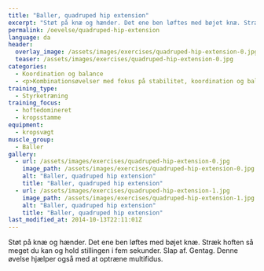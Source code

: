 ```yaml
---
title: "Baller, quadruped hip extension"
excerpt: "Støt på knæ og hænder. Det ene ben løftes med bøjet knæ. Stræk hoften så meget du kan og hold stillingen i fem sekunder. Slap af. Gentag."
permalink: /oevelse/quadruped-hip-extension
language: da
header:
  overlay_image: /assets/images/exercises/quadruped-hip-extension-0.jpg
  teaser: /assets/images/exercises/quadruped-hip-extension-0.jpg
categories:
  - Koordination og balance
  - <p>Kombinationsøvelser med fokus på stabilitet, koordination og balancetræning. Her vælges gerne teknisk komplicerede øvelser, som udfordrer kropsstammen.</p>
training_type: 
  - Styrketræning
training_focus: 
  - hoftedomineret
  - kropsstamme
equipment:
  - kropsvægt
muscle_group:
  - Baller
gallery:
  - url: /assets/images/exercises/quadruped-hip-extension-0.jpg
    image_path: /assets/images/exercises/quadruped-hip-extension-0.jpg
    alt: "Baller, quadruped hip extension"
    title: "Baller, quadruped hip extension"
  - url: /assets/images/exercises/quadruped-hip-extension-1.jpg
    image_path: /assets/images/exercises/quadruped-hip-extension-1.jpg
    alt: "Baller, quadruped hip extension"
    title: "Baller, quadruped hip extension"
last_modified_at: 2014-10-13T22:11:01Z
---
```


Støt på knæ og hænder. Det ene ben løftes med bøjet knæ. Stræk hoften så meget du kan og hold stillingen i fem sekunder. Slap af. Gentag. Denne øvelse hjælper også med at optræne multifidus.
